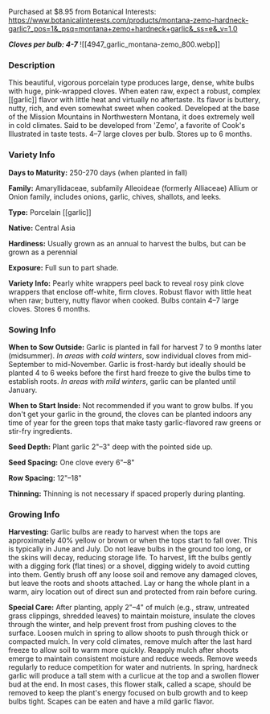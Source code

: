 Purchased at $8.95 from Botanical Interests: https://www.botanicalinterests.com/products/montana-zemo-hardneck-garlic?_pos=1&_psq=montana+zemo+hardneck+garlic&_ss=e&_v=1.0



**_Cloves per bulb: 4-7_**
![[4947_garlic_montana-zemo_800.webp]]
### Description

This beautiful, vigorous porcelain type produces large, dense, white bulbs with huge, pink-wrapped cloves. When eaten raw, expect a robust, complex [[garlic]] flavor with little heat and virtually no aftertaste. Its flavor is buttery, nutty, rich, and even somewhat sweet when cooked. Developed at the base of the Mission Mountains in Northwestern Montana, it does extremely well in cold climates. Said to be developed from 'Zemo', a favorite of Cook's Illustrated in taste tests. 4–7 large cloves per bulb. Stores up to 6 months.
### Variety Info

**Days to Maturity:** 250-270 days (when planted in fall)

**Family:** Amaryllidaceae, subfamily Alleoideae (formerly Alliaceae) Allium or Onion family, includes onions, garlic, chives, shallots, and leeks.

**Type:** Porcelain [[garlic]]

**Native:** Central Asia

**Hardiness:** Usually grown as an annual to harvest the bulbs, but can be grown as a perennial

**Exposure:** Full sun to part shade.

**Variety Info:** Pearly white wrappers peel back to reveal rosy pink clove wrappers that enclose off-white, firm cloves. Robust flavor with little heat when raw; buttery, nutty flavor when cooked. Bulbs contain 4–7 large cloves. Stores 6 months.

### Sowing Info

**When to Sow Outside:** Garlic is planted in fall for harvest 7 to 9 months later (midsummer). _In areas with cold winters_, sow individual cloves from mid-September to mid-November. Garlic is frost-hardy but ideally should be planted 4 to 6 weeks before the first hard freeze to give the bulbs time to establish roots. _In areas with mild winters_, garlic can be planted until January.

**When to Start Inside:** Not recommended if you want to grow bulbs. If you don't get your garlic in the ground, the cloves can be planted indoors any time of year for the green tops that make tasty garlic-flavored raw greens or stir-fry ingredients.

**Seed Depth:** Plant garlic 2"–3" deep with the pointed side up.

**Seed Spacing:** One clove every 6"–8"

**Row Spacing:** 12"–18"

**Thinning:** Thinning is not necessary if spaced properly during planting.

### Growing Info

**Harvesting:** Garlic bulbs are ready to harvest when the tops are approximately 40% yellow or brown or when the tops start to fall over. This is typically in June and July. Do not leave bulbs in the ground too long, or the skins will decay, reducing storage life. To harvest, lift the bulbs gently with a digging fork (flat tines) or a shovel, digging widely to avoid cutting into them. Gently brush off any loose soil and remove any damaged cloves, but leave the roots and shoots attached. Lay or hang the whole plant in a warm, airy location out of direct sun and protected from rain before curing.

**Special Care:** After planting, apply 2"–4" of mulch (e.g., straw, untreated grass clippings, shredded leaves) to maintain moisture, insulate the cloves through the winter, and help prevent frost from pushing cloves to the surface. Loosen mulch in spring to allow shoots to push through thick or compacted mulch. In very cold climates, remove mulch after the last hard freeze to allow soil to warm more quickly. Reapply mulch after shoots emerge to maintain consistent moisture and reduce weeds. Remove weeds regularly to reduce competition for water and nutrients. In spring, hardneck garlic will produce a tall stem with a curlicue at the top and a swollen flower bud at the end. In most cases, this flower stalk, called a scape, should be removed to keep the plant's energy focused on bulb growth and to keep bulbs tight. Scapes can be eaten and have a mild garlic flavor.